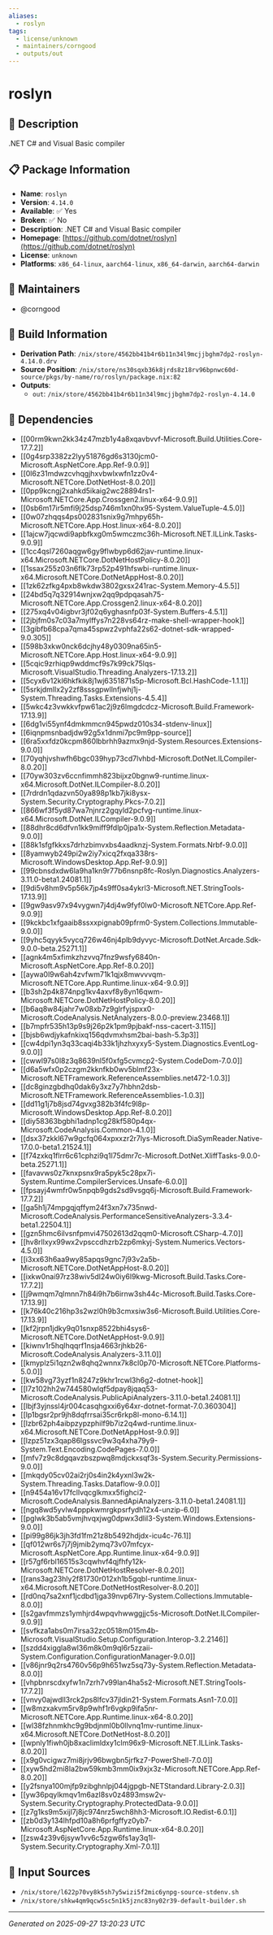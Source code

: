 ```yaml
---
aliases:
  - roslyn
tags:
  - license/unknown
  - maintainers/corngood
  - outputs/out
---
```


# roslyn

## 📝 Description

.NET C# and Visual Basic compiler

## 📋 Package Information

- **Name**: `roslyn`
- **Version**: `4.14.0`
- **Available**: ✅ Yes
- **Broken**: ✅ No
- **Description**: .NET C# and Visual Basic compiler
- **Homepage**: [https://github.com/dotnet/roslyn](https://github.com/dotnet/roslyn)
- **License**: `unknown`
- **Platforms**: `x86_64-linux`, `aarch64-linux`, `x86_64-darwin`, `aarch64-darwin`
## 👥 Maintainers

- @corngood


## 🔧 Build Information

- **Derivation Path**: `/nix/store/4562bb41b4r6b11n34l9mcjjbghm7dp2-roslyn-4.14.0.drv`
- **Source Position**: `/nix/store/ns30sqxb36k8jrds8z18rv96bpnwc60d-source/pkgs/by-name/ro/roslyn/package.nix:82`
- **Outputs**:
  - `out`:  `/nix/store/4562bb41b4r6b11n34l9mcjjbghm7dp2-roslyn-4.14.0`

## 🔗 Dependencies

- [[00rm9kwn2kk34z47mzb1y4a8xqavbvvf-Microsoft.Build.Utilities.Core-17.7.2]]
- [[0g4srp3382z2lyy51876gd6s3130jcm0-Microsoft.AspNetCore.App.Ref-9.0.9]]
- [[0l6z31mdwzcvhqgjhxvbwlxwfn1zz0v4-Microsoft.NETCore.DotNetHost-8.0.20]]
- [[0pp9kcngj2xahkd5ikaig2wc28894rs1-Microsoft.NETCore.App.Crossgen2.linux-x64-9.0.9]]
- [[0sb6m17ir5mfi9j25dsp746m1xn0hx95-System.ValueTuple-4.5.0]]
- [[0w07zhqqs4ps002831snix9g7mhpy65h-Microsoft.NETCore.App.Host.linux-x64-8.0.20]]
- [[1ajcw7jqcwdi9apbfkxg0m5wmczmc36h-Microsoft.NET.ILLink.Tasks-9.0.9]]
- [[1cc4qsl7260aqgw6gy9flwbyp6d62jav-runtime.linux-x64.Microsoft.NETCore.DotNetHostPolicy-8.0.20]]
- [[1ssax255z03n6flk73rp52p491hfswbi-runtime.linux-x64.Microsoft.NETCore.DotNetAppHost-8.0.20]]
- [[1zk62zfkg4pxb8wkdw3802gxsx241rac-System.Memory-4.5.5]]
- [[24bd5q7q32914wnjxw2qq9pdpqasah75-Microsoft.NETCore.App.Crossgen2.linux-x64-8.0.20]]
- [[275xq4v04igbvr3jf02q6yghasnfp03f-System.Buffers-4.5.1]]
- [[2jbjfm0s7c03a7mylffys7n228vs64rz-make-shell-wrapper-hook]]
- [[3gibfb68cpa7qma45spwz2vphfa22s62-dotnet-sdk-wrapped-9.0.305]]
- [[598b3xkw0nck6dcjhy48y0309na65in5-Microsoft.NETCore.App.Host.linux-x64-9.0.9]]
- [[5cqic9zrhiqp9wddmcf9s7k99ck75lqs-Microsoft.VisualStudio.Threading.Analyzers-17.13.2]]
- [[5cyx6v12kl6hkfkik8j1wj6351871s5p-Microsoft.Bcl.HashCode-1.1.1]]
- [[5srkjdmllx2y2zf8sssgpwllnfjwhj1j-System.Threading.Tasks.Extensions-4.5.4]]
- [[5wkc4z3vwkkvfpw61ac2j9z6lmgdcdcz-Microsoft.Build.Framework-17.13.9]]
- [[6dg1vi55ynf4dmkmmcn945pwdz010s34-stdenv-linux]]
- [[6iqnpmsnbadjdw92g5x1dnmi7pc9m9pp-source]]
- [[6ra5xxfdz0kcpm860lbbrhh9azmx9njd-System.Resources.Extensions-9.0.0]]
- [[70yqhjvshwfh6bgc039hyp73cd7lvhbd-Microsoft.DotNet.ILCompiler-8.0.20]]
- [[70yw303zv6ccnfimmh823bijxz0bgnw9-runtime.linux-x64.Microsoft.DotNet.ILCompiler-8.0.20]]
- [[7rdrdn1qdazvn50ya898p1kb7jki8ysx-System.Security.Cryptography.Pkcs-7.0.2]]
- [[866wf3f5yd87wa7njnrz2gqyld2pcfvg-runtime.linux-x64.Microsoft.DotNet.ILCompiler-9.0.9]]
- [[88dhr8cd6dfvn1kk9miff9fdlp0jpa1x-System.Reflection.Metadata-9.0.0]]
- [[88k1sfgfkkxs7drhzbimvxbs4aadknzj-System.Formats.Nrbf-9.0.0]]
- [[8yamwyb249pi2w2iy7xicq2fxqa338rs-Microsoft.WindowsDesktop.App.Ref-9.0.9]]
- [[99cbnsdxdw6la9ha1kn9r77b6nsnp8fc-Roslyn.Diagnostics.Analyzers-3.11.0-beta1.24081.1]]
- [[9di5v8hm9v5p56k7jp4s9ff0sa4ykrl3-Microsoft.NET.StringTools-17.13.9]]
- [[9gw9asv97x94vygwn7j4dj4w9fyf0lw0-Microsoft.NETCore.App.Ref-9.0.9]]
- [[9kckbc1xfgaaib8ssxxpignab09pfrm0-System.Collections.Immutable-9.0.0]]
- [[9yhc5qyyk5vycq726w46nj4plb9dyvyc-Microsoft.DotNet.Arcade.Sdk-9.0.0-beta.25271.1]]
- [[agnk4m5xfimkzhzvvq7fnz9wsfy6840n-Microsoft.AspNetCore.App.Ref-8.0.20]]
- [[aywa0l9w6ah4zvfwm71k1qjx8mwvvvqm-Microsoft.NETCore.App.Runtime.linux-x64-9.0.9]]
- [[b3sh2p4k874npg1kv4axvf8y8yn16qwm-Microsoft.NETCore.DotNetHostPolicy-8.0.20]]
- [[b6aq8w84jahr7w08xb7z9glrfyjspxx0-Microsoft.CodeAnalysis.NetAnalyzers-8.0.0-preview.23468.1]]
- [[b7mpfr535h13p9s9j26p2k1pm9pjbakf-nss-cacert-3.115]]
- [[bjsb6wdjykafnkixq156qdvmxhsm2bai-bash-5.3p3]]
- [[cw4dpi1yn3q33caqi4b33k1jhzhxyxy5-System.Diagnostics.EventLog-9.0.0]]
- [[cwwl97s0l8z3q8639nl5f0xfg5cvmcp2-System.CodeDom-7.0.0]]
- [[d6a5wfx0p2czgm2kknfkb0wv5blmf23x-Microsoft.NETFramework.ReferenceAssemblies.net472-1.0.3]]
- [[dc8ginzgbdhq0dak6y3xz7y7hbhn2dsb-Microsoft.NETFramework.ReferenceAssemblies-1.0.3]]
- [[dd11g1j7b8jsd74gvxg382b3f4fc9l8p-Microsoft.WindowsDesktop.App.Ref-8.0.20]]
- [[diy58363bgbhi1adnp1cg28kf580p4qx-Microsoft.CodeAnalysis.Common-4.1.0]]
- [[dsx37zkkl67w9gcfq064xpxxzr2r7lys-Microsoft.DiaSymReader.Native-17.0.0-beta1.21524.1]]
- [[f74zxkq1flrr6c61cphzi9q1l75dmr7c-Microsoft.DotNet.XliffTasks-9.0.0-beta.25271.1]]
- [[favavws0z7knxpsnx9ra5pyk5c28px7i-System.Runtime.CompilerServices.Unsafe-6.0.0]]
- [[fpsayj4wmfr0w5npqb9gds2sd9vsgq6j-Microsoft.Build.Framework-17.7.2]]
- [[ga5h1j74mpgqjqffym24f3xn7x735nwd-Microsoft.CodeAnalysis.PerformanceSensitiveAnalyzers-3.3.4-beta1.22504.1]]
- [[gzn5hmc6ilvsnfpmvi47502613d2qqm0-Microsoft.CSharp-4.7.0]]
- [[hv8rllxyx99wx2vpsccdhzrb2zp6mkyj-System.Numerics.Vectors-4.5.0]]
- [[i3xx63h6aa9wy85apqs9gnc7j93v2a5b-Microsoft.NETCore.DotNetAppHost-8.0.20]]
- [[ixkw0nai97rz38wiv5dl24w0iy6l9kwg-Microsoft.Build.Tasks.Core-17.7.2]]
- [[j9wmqm7qlmnn7h84i9h7b6irnw3sh44c-Microsoft.Build.Tasks.Core-17.13.9]]
- [[k76k40c216hp3s2wzl0h9b3cmxsiw3s6-Microsoft.Build.Utilities.Core-17.13.9]]
- [[kf2jrpn1jdky9q01snxp8522bhi4sys6-Microsoft.NETCore.DotNetAppHost-9.0.9]]
- [[kiwnv1r5hqlhqqrf1nsja4663rjhkb26-Microsoft.CodeAnalysis.Analyzers-3.11.0]]
- [[kmyplz5i1qzn2w8qhq2wnnx7k8cl0p70-Microsoft.NETCore.Platforms-5.0.0]]
- [[kw58vg73yzf1n8247z9khr1rcwl3h6g2-dotnet-hook]]
- [[l7z102hh2w744580wlqf5dpay8jqaq53-Microsoft.CodeAnalysis.PublicApiAnalyzers-3.11.0-beta1.24081.1]]
- [[lbjf3yjnssl4jr004casqhgxxi6y64xr-dotnet-format-7.0.360304]]
- [[lp1bgsr2pr9jh8dqfrrsai35cr6rkp8l-mono-6.14.1]]
- [[lzbr62ph4aibpzypzphilf9b7iz2q4wd-runtime.linux-x64.Microsoft.NETCore.DotNetAppHost-9.0.9]]
- [[lzpz51zx3qap86lgssvc9w3q4xha79y9-System.Text.Encoding.CodePages-7.0.0]]
- [[mfv7z9c8dgqavzbszpwq8mdjckxsqf3s-System.Security.Permissions-9.0.0]]
- [[mkqdy05cv02ai2rj0s4in2k4yxnl3w2k-System.Threading.Tasks.Dataflow-9.0.0]]
- [[n9454a16v17fcllvqcglkmxx5fighci2-Microsoft.CodeAnalysis.BannedApiAnalyzers-3.11.0-beta1.24081.1]]
- [[ngq8wd5yvlw4pppkwmrgkpsrfydh12x4-unzip-6.0]]
- [[pglwk3b5ab5vmjhvqxjwg0dpwx3dlil3-System.Windows.Extensions-9.0.0]]
- [[pi99g86jk3jh3fd1fm21z8b5492hdjdx-icu4c-76.1]]
- [[qf012wr6s7j7j9jmib2ymq73v07mfcyx-Microsoft.AspNetCore.App.Runtime.linux-x64-9.0.9]]
- [[r57gf6rbl16515s3cqwhvf4qjfhfy12k-Microsoft.NETCore.DotNetHostResolver-8.0.20]]
- [[rans3ag23hly2f81730r012xh1b5gqbl-runtime.linux-x64.Microsoft.NETCore.DotNetHostResolver-8.0.20]]
- [[rd0nq7sa2xnf1jcdbd1jga39nvp67lry-System.Collections.Immutable-8.0.0]]
- [[s2gavfmmzs1ymhjrd4wpqvhwwggjjc5s-Microsoft.DotNet.ILCompiler-9.0.9]]
- [[svfkza1abs0m7irsa32zc0518m015m4b-Microsoft.VisualStudio.Setup.Configuration.Interop-3.2.2146]]
- [[szdd4xiggla8wl36m8k0m9ql6r5zzaii-System.Configuration.ConfigurationManager-9.0.0]]
- [[v86jnr9q2rs4760v56p9h651wz5sq73y-System.Reflection.Metadata-8.0.0]]
- [[vhpbnrscdxyfw1n7zrh7v99lan4ha5s2-Microsoft.NET.StringTools-17.7.2]]
- [[vnvy0ajwdll3rck2ps8lfcv37jldin21-System.Formats.Asn1-7.0.0]]
- [[w8mzxakvm5rv8p9whf1r6vgkp9ifa5nr-Microsoft.NETCore.App.Runtime.linux-x64-8.0.20]]
- [[wl38fzhnmkhc9g9bdjnml0b0llvnq1mv-runtime.linux-x64.Microsoft.NETCore.DotNetHost-8.0.20]]
- [[wpnly1fiwh0jb8xaclimldxy1clm96x9-Microsoft.NET.ILLink.Tasks-8.0.20]]
- [[x9g0vcigwz7mi8jrjv96bwgbn5jrfkz7-PowerShell-7.0.0]]
- [[xyw5hd2mi8la2bw59kmb3mm0ix9xjx3z-Microsoft.NETCore.App.Ref-8.0.20]]
- [[y2fsnya100mjfp9zibghnlpj044jgpgb-NETStandard.Library-2.0.3]]
- [[yw36pqylkmqv1m6azl8sv0z4893msw2v-System.Security.Cryptography.ProtectedData-9.0.0]]
- [[z7g1ks9m5xijl7j8jc974nrz5wch8hh3-Microsoft.IO.Redist-6.0.1]]
- [[zb0d3y134lhfpd10a8h6prfgffyz0yb7-Microsoft.AspNetCore.App.Runtime.linux-x64-8.0.20]]
- [[zsw4z39v6jsyw1vv6c5zgw6fs1ay3q1l-System.Security.Cryptography.Xml-7.0.1]]

## 📁 Input Sources

- `/nix/store/l622p70vy8k5sh7y5wizi5f2mic6ynpg-source-stdenv.sh`
- `/nix/store/shkw4qm9qcw5sc5n1k5jznc83ny02r39-default-builder.sh`

---
*Generated on 2025-09-27 13:20:23 UTC*
